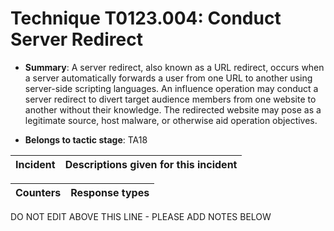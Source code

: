 # Technique T0123.004: Conduct Server Redirect

* **Summary**: A server redirect, also known as a URL redirect, occurs when a server automatically forwards a  user from one URL to another using server-side scripting languages. An influence operation may  conduct a server redirect to divert target audience members from one website to another without  their knowledge. The redirected website may pose as a legitimate source, host malware, or  otherwise aid operation objectives.

* **Belongs to tactic stage**: TA18


| Incident | Descriptions given for this incident |
| -------- | -------------------- |



| Counters | Response types |
| -------- | -------------- |


DO NOT EDIT ABOVE THIS LINE - PLEASE ADD NOTES BELOW